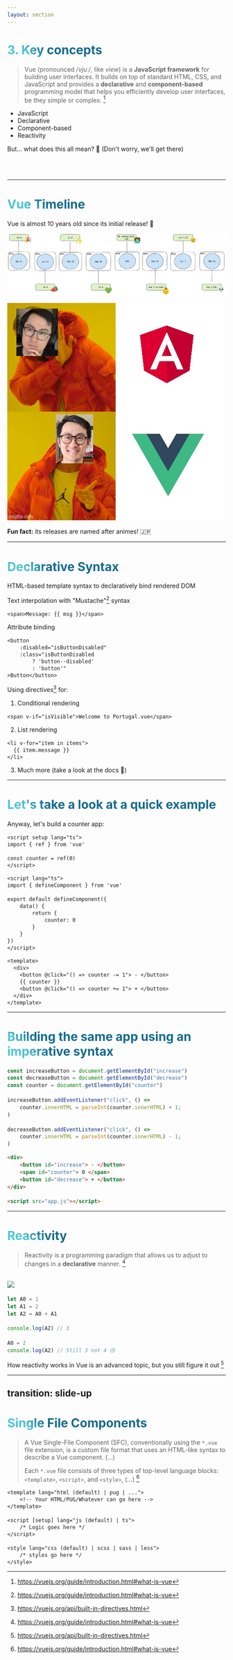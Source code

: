 ```yaml
---
layout: section
---
```


# 3. Key concepts

<div grid="~ cols-3">

<div col="span-2">

> Vue (pronounced */vjuː/*, like *view*) is a **JavaScript framework** for building user interfaces. It builds on top of standard HTML, CSS, and JavaScript and provides a **declarative** and **component-based** programming model that helps you efficiently develop user interfaces, be they simple or complex. [^1]

<ul>
    <li v-click="1">JavaScript</li>
    <li v-click="2">Declarative</li>
    <li v-click="3">Component-based</li>
    <li v-click="4">Reactivity</li>
</ul>

<p v-click="5">But... what does this all mean? 🤔 (Don't worry, we'll get there)</p>

</div>
</div>

<br />
<br />

[^1]: https://vuejs.org/guide/introduction.html#what-is-vue

<style>
h1 {
    background-color: #2B90B6;
    background-image: linear-gradient(45deg, #4EC5D4 10%, #146b8c 20%);
    background-size: 100%;
    -webkit-background-clip: text;
    -moz-background-clip: text;
    -webkit-text-fill-color: transparent;
    -moz-text-fill-color: transparent;
}
</style>

---

# Vue Timeline

Vue is almost 10 years old since its initial release! 🎂

<img src="/img/vue-timeline.png" />

<img
    v-click
    position="absolute"
    class="top-30 left-30 w-98"
    rotate="10"
    border="rounded"
    src="/img/evan-creating-vue.jpg" />

**Fun fact:** its releases are named after animes! 🇯🇵

---

# Declarative Syntax

HTML-based template syntax to declaratively bind rendered DOM

<div grid="~ cols-2 gap-4">
<div v-click>

Text interpolation with "Mustache"[^1] syntax

```vue
<span>Message: {{ msg }}</span>
```

Attribute binding

```vue
<button
    :disabled="isButtonDisabled"
    :class="isButtonDisabled
        ? 'button--disabled'
        : 'button'"
>Button</button>
```

</div>
<div v-click>

Using directives[^2] for:

1. Conditional rendering

```vue
<span v-if="isVisible">Welcome to Portugal.vue</span>
```

2. List rendering

```vue
<li v-for="item in items">
  {{ item.message }}
</li>
```

3. Much more (take a look at the docs 📑)


</div>
</div>

[^1]: http://mustache.github.io/
[^2]: https://vuejs.org/api/built-in-directives.html

---

# Let's take a look at a quick example

Anyway, let's build a counter app:

<div grid="~ cols-2 gap-10">
<div>

```vue {all|4}
<script setup lang="ts">
import { ref } from 'vue'

const counter = ref(0)
</script>

```

```vue {all|7}
<script lang="ts">
import { defineComponent } from 'vue'

export default defineComponent({
    data() {
        return {
            counter: 0
        }
    }
})
</script>

```
</div>

<div>


```vue {all|4|3,5}
<template>
  <div>
    <button @click="() => counter -= 1"> - </button>
    {{ counter }}
    <button @click="() => counter += 1"> + </button>
  </div>
</template>
```

<Counter />

</div>
</div>

---

# Building the same app using an imperative syntax

<div grid="~ cols-5 gap-10">

<div class="col-span-3">

```js {all|6,10}
const increaseButton = document.getElementById("increase")
const decreaseButton = document.getElementById("decrease")
const counter = document.getElementById("counter")

increaseButton.addEventListener("click", () => 
    counter.innerHTML = parseInt(counter.innerHTML) + 1;
)
 
decreaseButton.addEventListener("click", () =>
    counter.innerHTML = parseInt(counter.innerHTML) - 1;
)
```
</div>

<div class="col-span-2">

```html
<div>
    <button id="increase"> - </button>
    <span id="counter"> 0 </span>
    <button id="decrease"> + </button>
</div>

<script src="app.js"></script>   
```
</div>

</div>

---

# Reactivity

> Reactivity is a programming paradigm that allows us to adjust to changes in a **declarative** manner. [^1]

<br />

<div grid="~ cols-6 gap-10">
<div class="col-span-2">
<img
    src="https://www.benlcollins.com/ebook_35_tips_gifs/gifs/conditional_formatting.gif"
/>
</div>
<div class="col-span-4">

```ts
let A0 = 1
let A1 = 2
let A2 = A0 + A1

console.log(A2) // 3

A0 = 2
console.log(A2) // Still 3 not 4 😢
```

How reactivity works in Vue is an advanced topic, but you still figure it out [^2]

</div>
</div>


[^1]: https://vuejs.org/guide/extras/reactivity-in-depth.html#what-is-reactivity
[^2]: https://vuejs.org/guide/extras/reactivity-in-depth.html#how-reactivity-works-in-vue

---
transition: slide-up
---

# Single File Components


> A Vue Single-File Component (SFC), conventionally using the `*.vue` file extension, is a custom file format that uses an HTML-like syntax to describe a Vue component. (...)
>
> Each `*.vue` file consists of three types of top-level language blocks: `<template>`, `<script>`, and `<style>`, (...) [^1]

```vue
<template lang="html (default) | pug | ...">
    <!-- Your HTML/PUG/Whatever can go here -->
</template>

<script [setup] lang="js (default) | ts">
    /* Logic goes here */
</script>

<style lang="css (default) | scss | sass | less"> 
    /* styles go here */
</style>
```

[^1]: https://vuejs.org/api/sfc-spec.html#overview
